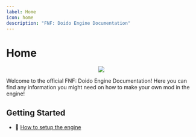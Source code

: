 ```yaml
---
label: Home
icon: home
description: "FNF: Doido Engine Documentation"
---
```


# Home

<p align="center">
<img src="https://www.newgrounds.com/dump/draw/27ed38c719b9761af970cac60f441e21">
</p>

Welcome to the official FNF: Doido Engine Documentation! Here you can find any information you might need on how to make your own mod in the engine!

## Getting Started
 - :rocket: [How to setup the engine](/getting-started/build/)
